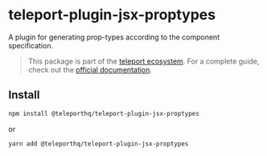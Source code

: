 # teleport-plugin-jsx-proptypes

A plugin for generating prop-types according to the component specification.

> This package is part of the [teleport ecosystem](https://github.com/teleporthq/teleport-code-generators). For a complete guide, check out the [official documentation](https://docs.teleporthq.io/).

## Install
```bash
npm install @teleporthq/teleport-plugin-jsx-proptypes
```
or
```bash
yarn add @teleporthq/teleport-plugin-jsx-proptypes
```
